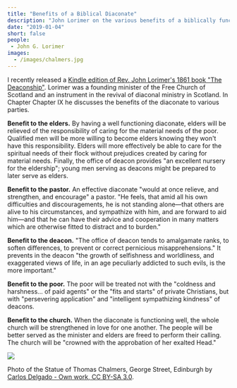 ```yaml
---
title: "Benefits of a Biblical Diaconate"
description: "John Lorimer on the various benefits of a biblically functioning diaconate."
date: "2019-01-04"
short: false
people:
 - John G. Lorimer
images:
  - /images/chalmers.jpg
---
```


I recently released a [Kindle edition of Rev. John Lorimer's 1861 book "The Deaconship"](https://amzn.to/2BDFIFr). Lorimer was a founding minister of the Free Church of Scotland and an instrument in the revival of diaconal ministry in Scotland. In Chapter Chapter IX he discusses the benefits of the diaconate to various parties.

__Benefit to the elders.__ By having a well functioning diaconate, elders will be relieved of the responsibility of caring for the material needs of the poor. Qualified men will be more willing to become elders knowing they won't have this responsibility. Elders will more effectively be able to care for the spiritual needs of their flock without prejudices created by caring for material needs. Finally, the office of deacon provides "an excellent nursery for the eldership"; young men serving as deacons might be prepared to later serve as elders.

__Benefit to the pastor.__ An effective diaconate "would at once relieve, and strengthen, and encourage" a pastor. "He feels, that amid all his own difficulties and discouragements, he is not standing alone—that others are alive to his circumstances, and sympathize with him, and are forward to aid him—and that he can have their advice and cooperation in many matters which are otherwise fitted to distract and to burden."

__Benefit to the deacon.__ "The office of deacon tends to amalgamate ranks, to soften differences, to prevent or correct pernicious misapprehensions." It prevents in the deacon "the growth of selfishness and worldliness, and exaggerated views of life, in an age peculiarly addicted to such evils, is the more important."

__Benefit to the poor.__ The poor will be treated not with the "coldness and harshness... of paid agents" or the "fits and starts" of private Christians, but with "persevering application" and "intelligent sympathizing kindness" of deacons.

__Benefit to the church.__ When the diaconate is functioning well, the whole church will be strengthened in love for one another. The people will be better served as the minister and elders are freed to perform their calling. The church will be "crowned with the approbation of her exalted Head."

<a href="https://www.amazon.com/Deaconship-Treatise-Suggestions-Revival-Scotland-ebook/dp/B07K2215NJ/ref=as_li_ss_il?&linkCode=li2&tag=dothopper-20&linkId=b95f0d5acd1db58d5c863e29c6656cc0&language=en_US" target="_blank"><img border="0" src="//ws-na.amazon-adsystem.com/widgets/q?_encoding=UTF8&ASIN=B07K2215NJ&Format=_SL160_&ID=AsinImage&MarketPlace=US&ServiceVersion=20070822&WS=1&tag=dothopper-20&language=en_US" ></a><img src="https://ir-na.amazon-adsystem.com/e/ir?t=dothopper-20&language=en_US&l=li2&o=1&a=B07K2215NJ" width="1" height="1" border="0" alt="" style="border:none !important; margin:0px !important; float:right;" />

Photo of the Statue of Thomas Chalmers, George Street, Edinburgh by [Carlos Delgado - Own work, CC BY-SA 3.0](https://commons.wikimedia.org/w/index.php?curid=21040904).
